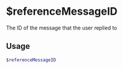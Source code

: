 # $referenceMessageID

The ID of the message that the user replied to

## Usage

```bash
$referenceMessageID
```


